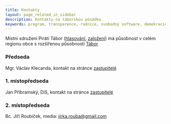 ```yaml
---
title: Kontakty
layout: page_related_in_sidebar
description: Kontakty na táborskou posádku.
keywords: program, transparence, radnice, svobodný software, demokracie
---
```



Místní sdružení Piráti Tábor ([hlasování](https://forum.pirati.cz/viewtopic.php?f=408&t=43906), [založení](https://redmine.pirati.cz/issues/14901)) má působnost v celém regionu obce s rozšířenou působností [Tábor](https://portal.uur.cz/images/mapy/03-mapa-cr-orp-2017.jpg)

### Předseda

Mgr. Václav Klecanda, kontakt na stránce [zastupitelé](/zastupitele/)

### 1. místopředseda

Jan Příbramský, DiS, kontakt na stránce [zastupitelé](/zastupitele/)

### 2. místopředseda

Bc. Jiří Roubíček, media: [jirka.rouba@gmail.com](mailto:jirka.rouba@gmail.com)
